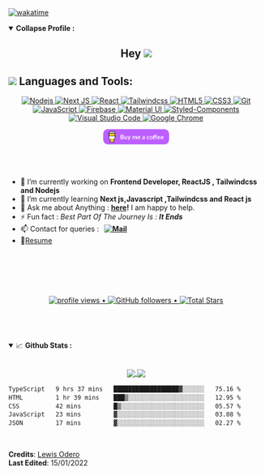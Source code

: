 [![wakatime](https://wakatime.com/badge/user/24501160-254d-46ce-936b-adf8d527d84f.svg)](https://wakatime.com/@24501160-254d-46ce-936b-adf8d527d84f)
<details open="">
<summary>
  <g-emoji class="g-emoji" alias="chart_with_upwards_trend" fallback-src="https://github.githubassets.com/images/icons/emoji/unicode/1f4c8.png"</g-emoji> 
  <strong>Collapse Profile : </strong>
</summary>
<h2 align="center">Hey  <a href="#"><img src="https://media.giphy.com/media/hvRJCLFzcasrR4ia7z/giphy.gif" width="25px"></a></h2>


## <img src="https://media.giphy.com/media/1ynCEtlgMPAeNAqdnu/giphy.gif" width="25"> Languages and Tools:
<p align='center' >
   <a href="#"> 
   <img alt="Nodejs" src="https://img.shields.io/badge/Node.js-339933?style=for-the-badge&logo=nodedotjs&logoColor=white" />
  <img alt="Next JS" src="https://img.shields.io/badge/-Next_JS-000000?style=for-the-badge&logo=nextjs&logoColor=white" />
 <img alt="React" src="https://img.shields.io/badge/React-20232A?style=for-the-badge&logo=react&logoColor=61DAFB" /> 
  <img alt="Tailwindcss" src="https://img.shields.io/badge/-Tailwindcss-00E719?style=for-the-badge&logo=tailwindcss&logoColor=white" /> 
    <img alt="HTML5" src="https://img.shields.io/badge/HTML5-E34F26?style=for-the-badge&logo=html5&logoColor=white" /> 
    <img alt="CSS3" src="https://img.shields.io/badge/CSS3-1572B6?style=for-the-badge&logo=css3&logoColor=white" /> 
    <img alt="Git" src="https://img.shields.io/badge/Git-F05032?style=for-the-badge&logo=git&logoColor=white" /> 
   <img alt="JavaScript" src="https://img.shields.io/badge/JavaScript-F7DF1E?style=for-the-badge&logo=javascript&logoColor=black" /> 
    <img alt="Firebase" src="https://img.shields.io/badge/firebase-ffca28?style=for-the-badge&logo=firebase&logoColor=black" /> 
   <img alt="Material UI" src="https://img.shields.io/badge/Material--UI-0081CB?style=for-the-badge&logo=material-ui&logoColor=white" /> 
    <img alt="Styled-Components" src="https://img.shields.io/badge/styled--components-DB7093?style=for-the-badge&logo=styled-components&logoColor=white" /> 
    <img alt="Visual Studio Code" src="https://img.shields.io/badge/Visual_Studio_Code-0078D4?style=for-the-badge&logo=visual%20studio%20code&logoColor=white" /> 
    <img alt="Google Chrome" src="https://img.shields.io/badge/Google_chrome-4285F4?style=for-the-badge&logo=Google-chrome&logoColor=white" />
   </a>
 </p>

<p align="center">
 <a href="https://www.buymeacoffee.com/levos_snr"><img height="30" src="https://github.com/levos-snr/levos-snr/blob/master/icon/buy-me-a-coffee.png?raw=true"></a>
</p>

  <br/>

<br />

<p align="right">

- 🔭 I’m currently working on **Frontend Developer, ReactJS , Tailwindcss and Nodejs**
- 🌱 I’m currently learning **Next js,Javascript ,Tailwindcss and React js**
- 💬 Ask me about Anything : **[here](https://github.com/levos-snr/levos-snr/issues)!** I am happy to help.
- ⚡ Fun fact : *Best Part Of The Journey Is : **It Ends***
- 📫 Contact for queries : **&nbsp;&nbsp;<a href="mailto:lewisodero27@gmail.com"><img alt="Mail" src="https://img.shields.io/badge/Gmail-D14836?style=for-the-badge&logo=gmail&logoColor=white)](mailto:lewisodero27@gmail.com" /></a>&nbsp;&nbsp;**
- 📝[Resume](https://www.linkedin.com/in/lewis-odero-developer)
</p>
<br/>
  
  #
  #
  
<br/>
<p align="center">
   <a href="#">
  <img src="https://gpvc.arturio.dev/levos-snr" alt="profile views"> •  
  <img alt="GitHub followers" src="https://img.shields.io/github/followers/levos-snr?label=Followers&style=social"> •   
  <img src="https://img.shields.io/github/stars/levos-snr?label=Stars" alt="Total Stars">
   </a>
  </p>
<br/>
  
  #
  #

<details open="">
<summary>
  <g-emoji class="g-emoji" alias="chart_with_upwards_trend" fallback-src="https://github.githubassets.com/images/icons/emoji/unicode/1f4c8.png">📈</g-emoji> 
  <strong>Github Stats : </strong>
</summary>
</br>
  
<p align="center">
  <a href="https://github.com/levos-snr">
    <img align="center" src="https://github-readme-stats.vercel.app/api?username=levos-snr&show_icons=true&hide_border=true&title_color=94b4a4&amp&icon_color=FFFFFF&amp&text_color=FFFFFF&amp&bg_color=000000&count_private=true&include_all_commits=true"/>
  </a>
  <img align="center" src="https://github-readme-streak-stats.herokuapp.com?user=levos-snr&theme=nightowl&hide_border=true&border_radius=4.1" />

</p>
       
 <!--START_SECTION:waka-->

```txt
TypeScript   9 hrs 37 mins   ██████████████████▓░░░░░░   75.16 %
HTML         1 hr 39 mins    ███▒░░░░░░░░░░░░░░░░░░░░░   12.95 %
CSS          42 mins         █▒░░░░░░░░░░░░░░░░░░░░░░░   05.57 %
JavaScript   23 mins         ▓░░░░░░░░░░░░░░░░░░░░░░░░   03.08 %
JSON         17 mins         ▓░░░░░░░░░░░░░░░░░░░░░░░░   02.27 %
```

<!--END_SECTION:waka-->
 
</details>
<br>

  
  
  
**Credits**: [Lewis Odero](https://github.com/levos-snr/) <br>
**Last Edited**: 15/01/2022
</p>



